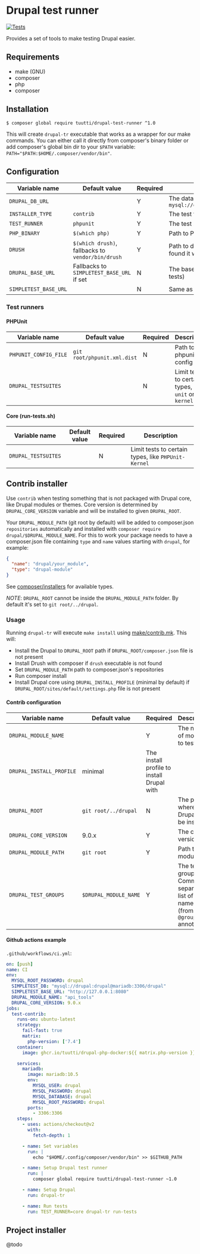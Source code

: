 # Drupal test runner

[![Tests](https://github.com/tuutti/drupal-test-runner/workflows/CI/badge.svg)](https://github.com/tuutti/drupal-test-runner/actions)

Provides a set of tools to make testing Drupal easier.

## Requirements

- make (GNU)
- composer
- php
- composer

## Installation

`$ composer global require tuutti/drupal-test-runner ^1.0`

This will create `drupal-tr` executable that works as a wrapper for our make commands. You can either call it directly
from composer's binary folder or add composer's global bin dir to your `$PATH` variable: `PATH="$PATH:$HOME/.composer/vendor/bin"`.

## Configuration

| Variable name | Default value | Required | Description |
|---------------|---|---|--|
| `DRUPAL_DB_URL` | | Y | The database url, for example `mysql://drupal:drupal@localhost/drupal` |
| `INSTALLER_TYPE` | `contrib` | Y | The test type (contrib or project) |
| `TEST_RUNNER`| `phpunit` | Y | The test runner (phpunit or core) |
| `PHP_BINARY` | `$(which php)` | Y | Path to PHP binary |
| `DRUSH` | `$(which drush)`, fallbacks to `vendor/bin/drush` | Y | Path to drush binary. If Drush is not found it will be installed with composer |
| `DRUPAL_BASE_URL` | Fallbacks to `SIMPLETEST_BASE_URL` if set | N | The base url (required for functional tests) |
| `SIMPLETEST_BASE_URL` | | N | Same as `DRUPAL_BASE_URL` |

### Test runners

#### PHPUnit

| Variable name | Default value | Required | Description |
|---------------|---|---|--|
| `PHPUNIT_CONFIG_FILE` | `git root/phpunit.xml.dist` | N | Path to phpunit config file |
| `DRUPAL_TESTSUITES` | | N | Limit tests to certain types, like `unit` or `kernel` |

#### Core (run-tests.sh)

| Variable name | Default value | Required | Description |
|---------------|---|---|--|
| `DRUPAL_TESTSUITES` | | N | Limit tests to certain types, like `PHPUnit-Kernel` |

## Contrib installer

Use `contrib` when testing something that is not packaged with Drupal core, like Drupal modules or themes. Core version is determined by `DRUPAL_CORE_VERSION` variable and will be installed to given `DRUPAL_ROOT`.

Your `DRUPAL_MODULE_PATH` (git root by default) will be added to composer.json `repositories` automatically and installed with `composer require drupal/$DRUPAL_MODULE_NAME`. For this to work your package needs to have a composer.json file containing `type` and `name` values starting with `drupal`, for example:

```json
{
  "name": "drupal/your_module",
  "type": "drupal-module"
}

```
See [composer/installers](https://github.com/composer/installers) for available types.

*NOTE*: `DRUPAL_ROOT` cannot be inside the `DRUPAL_MODULE_PATH` folder. By default it's set to `git root/../drupal`.

### Usage

Running `drupal-tr` will execute `make install` using [make/contrib.mk](make/contrib.mk). This will:

- Install the Drupal to `DRUPAL_ROOT` path if `DRUPAL_ROOT/composer.json` file is not present
- Install Drush with composer if `drush` executable is not found
- Set `DRUPAL_MODULE_PATH` path to composer.json's repositories
- Run composer install
- Install Drupal core using `DRUPAL_INSTALL_PROFILE` (minimal by default) if `DRUPAL_ROOT/sites/default/settings.php` file is not present

#### Contrib configuration

| Variable name | Default value | Required | Descriptiion |
|---------------|---|---| -- |
| `DRUPAL_MODULE_NAME` | | Y | The name of module to test |
| `DRUPAL_INSTALL_PROFILE` | minimal | The install profile to install Drupal with |
| `DRUPAL_ROOT` | `git root/../drupal` | N | The path where Drupal will be installed |
| `DRUPAL_CORE_VERSION` | 9.0.x | Y | The core version |
| `DRUPAL_MODULE_PATH` | `git root` | Y | Path to the module |
| `DRUPAL_TEST_GROUPS` | `$DRUPAL_MODULE_NAME ` | Y | The test groups. Comma separated list of group names (from `@group` annotation) |


#### Github actions example

`.github/workflows/ci.yml`:
```yml
on: [push]
name: CI
env:
  MYSQL_ROOT_PASSWORD: drupal
  SIMPLETEST_DB: "mysql://drupal:drupal@mariadb:3306/drupal"
  SIMPLETEST_BASE_URL: "http://127.0.0.1:8080"
  DRUPAL_MODULE_NAME: "api_tools"
  DRUPAL_CORE_VERSION: 9.0.x
jobs:
  test-contrib:
    runs-on: ubuntu-latest
    strategy:
      fail-fast: true
      matrix:
        php-version: ['7.4']
    container:
      image: ghcr.io/tuutti/drupal-php-docker:${{ matrix.php-version }}

    services:
      mariadb:
        image: mariadb:10.5
        env:
          MYSQL_USER: drupal
          MYSQL_PASSWORD: drupal
          MYSQL_DATABASE: drupal
          MYSQL_ROOT_PASSWORD: drupal
        ports:
          - 3306:3306
    steps:
      - uses: actions/checkout@v2
        with:
          fetch-depth: 1

      - name: Set variables
        run: |
          echo "$HOME/.config/composer/vendor/bin" >> $GITHUB_PATH

      - name: Setup Drupal test runner
        run: |
          composer global require tuutti/drupal-test-runner ~1.0

      - name: Setup Drupal
        run: drupal-tr

      - name: Run tests
        run: TEST_RUNNER=core drupal-tr run-tests
```

## Project installer

@todo
